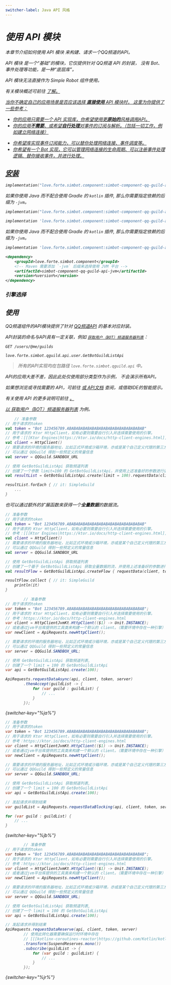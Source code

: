 ```yaml
---
switcher-label: Java API 风格
---
```


<var name="jr" value="Reactor"/>

# 使用 API 模块

<tldr>
<p>本章节介绍如何使用 <control>API 模块</control> 来构建、请求一个QQ频道的API。</p>
</tldr>

<tip>

<control>API 模块</control> 是一个“基础”的模块，它仅提供针对 QQ频道 API 的封装，
没有 Bot、事件处理等功能，是一种“底层库”。

API 模块无法直接作为 Simple Robot 组件使用。

有关模块概述可前往
<a href="modules.md" />
了解。

</tip>

<procedure collapsible="true" default-state="collapsed" title="适用场景">

当你不确定自己的应用场景是否应该选择 **直接使用** API 模块时，
这里为你提供了一些参考：

<procedure title="适用">

- 你的应用只需要一个 API 实现库，你希望使用更**原始的**风格调用API。
- 你的应用**不需要**、或希望**自行处理**对事件的订阅与解析。（包括一切工作，例如建立网络连接）

</procedure>
<procedure title="不适用">

- 你希望库实现事件订阅能力，可以替你处理网络连接、事件调度等。
- 你希望有一个 Bot 实现，它可以管理网络连接的生命周期、可以注册事件处理逻辑、替你接收事件，并进行处理。

</procedure>
</procedure>

## 安装

<tabs group="build">
<tab title="Gradle(Kotlin DSL)" group-key="kts">

```Kotlin
implementation("love.forte.simbot.component:simbot-component-qq-guild-api:%version%")
```

<tip>

如果你使用 Java 而不配合使用 Gradle 的 `kotlin` 插件,
那么你需要指定依赖的后缀为 `-jvm`。

```Kotlin
implementation("love.forte.simbot.component:simbot-component-qq-guild-api-jvm:%version%")
```

</tip>

</tab>
<tab title="Gradle(Groovy)" group-key="groovy">

```Groovy
implementation 'love.forte.simbot.component:simbot-component-qq-guild-api:%version%'
```

<tip>

如果你使用 Java 而不配合使用 Gradle 的 `kotlin` 插件, 
那么你需要指定依赖的后缀为 `-jvm`。

```Groovy
implementation 'love.forte.simbot.component:simbot-component-qq-guild-api-jvm:%version%'
```

</tip>

</tab>
<tab title="Maven" group-key="maven">

```xml
<dependency>
    <groupId>love.forte.simbot.component</groupId>
    <!-- Maven 需要添加 `-jvm` 后缀来选择使用 JVM 平台 -->
    <artifactId>simbot-component-qq-guild-api-jvm</artifactId>
    <version>%version%</version>
</dependency>
```

</tab>
</tabs>

### 引擎选择

<include from="snippets.md" element-id="engine-choose" />

## 使用

QQ频道组件的API模块提供了针对
[QQ频道API](https://bot.q.qq.com/wiki/develop/api/) 
的基本对应封装。

API封装的命名与API具有一定关联，例如 [`获取用户（BOT）频道服务器列表`](https://bot.q.qq.com/wiki/develop/api/openapi/user/guilds.html)：

<compare first-title="API" second-title="API封装" type="top-bottom">

```HTTP
GET /users/@me/guilds
```

```
love.forte.simbot.qguild.api.user.GetBotGuildListApi
```
</compare>

> 所有的API实现均在包路径 `love.forte.simbot.qguild.api` 中。

API的应用大差不差，因此此处仅使用部分类型作为示例，
不会演示所有API。

<tip title="更多">

如果想浏览或寻找需要的 API，可前往
<a href="api-list.md" />
或
[API文档](%api-doc%)
查阅，或借助IDE的智能提示。

有关使用 API 的更多说明可前往
<a href="api.md" />。

</tip>

以 [获取用户（BOT）频道服务器列表](https://bot.q.qq.com/wiki/develop/api/openapi/user/guilds.html) 为例。

<tabs group="Code">
<tab title="Kotlin" group-key="Kotlin">

```kotlin
    // 准备参数
// 用于请求的token
val token = "Bot 123456789.ABABABABABABABABABABABABABABABABAB"
// 用于请求的 Ktor HttpClient，如有必要则需要自行引入并选择需要使用的引擎。
// 参考：[[[Ktor Engines|https://ktor.io/docs/http-client-engines.html]]]
val client = HttpClient()
// 需要请求的环境的服务器地址，比如正式环境或沙箱环境，亦或是某个自己定义代理的第三方环境
// 可以通过 QQGuild 得到一些预定义的常量信息
val server = QQGuild.SANDBOX_URL

// 使用 GetBotGuildListApi 获取频道列表
// 创建了一个参数 limit=100 的 GetBotGuildListApi，并使用上述准备好的参数进行请求。
val resultList = GetBotGuildListApi.create(limit = 100).requestData(client, token, server)

resultList.forEach { // it: SimpleGuild
    ...
}
```

也可以通过额外的扩展函数来获得一个**全量数据**的数据流。

```kotlin
// 准备参数
// 用于请求的token
val token = "Bot 123456789.ABABABABABABABABABABABABABABABABAB"
// 用于请求的 Ktor HttpClient，如有必要则需要自行引入并选择需要使用的引擎。
// 参考：[[[Ktor Engines|https://ktor.io/docs/http-client-engines.html]]]
val client = HttpClient()
// 需要请求的环境的服务器地址，比如正式环境或沙箱环境，亦或是某个自己定义代理的第三方环境
// 可以通过 QQGuild 得到一些预定义的常量信息
val server = QQGuild.SANDBOX_URL

// 使用 GetBotGuildListApi 获取频道列表
// 创建了一个基于 GetBotGuildListApi 获取全量数据的流，并使用上述准备好的参数进行请求。
val resultFlow = GetBotGuildListApi.createFlow { requestData(client, token, server) }

resultFlow.collect { // it: SimpleGuild
    println(it)
}
```

</tab>
<tab title="Java" group-key="Java">

```java
        // 准备参数
// 用于请求的token
var token = "Bot 123456789.ABABABABABABABABABABABABABABABABAB";
// 用于请求的 Ktor HttpClient，如有必要则需要自行引入并选择需要使用的引擎。
// 参考：https://ktor.io/docs/http-client-engines.html
var client = HttpClientJvmKt.HttpClient(($1) -> Unit.INSTANCE);
// 或者通过jvm平台库提供的工具类来构建一个默认的 client。（需要环境中存在一种引擎）
var newClient = ApiRequests.newHttpClient();

// 需要请求的环境的服务器地址，比如正式环境或沙箱环境，亦或是某个自己定义代理的第三方环境
// 可以通过 QQGuild 得到一些预定义的常量信息
var server = QQGuild.SANDBOX_URL;

// 使用 GetBotGuildListApi 获取频道列表,
// 创建了一个 limit = 100 的 GetBotGuildListApi
var api = GetBotGuildListApi.create(100);

ApiRequests.requestDataAsync(api, client, token, server)
        .thenAccept(guildList -> {
            for (var guild : guildList) {
                // ...
            }
        });
```
{switcher-key="%ja%"}

```java
// 准备参数
// 用于请求的token
var token = "Bot 123456789.ABABABABABABABABABABABABABABABABAB";
// 用于请求的 Ktor HttpClient，如有必要则需要自行引入并选择需要使用的引擎。
// 参考：https://ktor.io/docs/http-client-engines.html
var client = HttpClientJvmKt.HttpClient(($1) -> Unit.INSTANCE);
// 或者通过jvm平台库提供的工具类来构建一个默认的 client。（需要环境中存在一种引擎）
var newClient = ApiRequests.newHttpClient();

// 需要请求的环境的服务器地址，比如正式环境或沙箱环境，亦或是某个自己定义代理的第三方环境
// 可以通过 QQGuild 得到一些预定义的常量信息
var server = QQGuild.SANDBOX_URL;

// 使用 GetBotGuildListApi 获取频道列表,
// 创建了一个 limit = 100 的 GetBotGuildListApi
var api = GetBotGuildListApi.create(100);

// 发起请求并得到结果
var guildList = ApiRequests.requestDataBlocking(api, client, token, server);

for (var guild : guildList) {
    // ...
}
```
{switcher-key="%jb%"}


```java
        // 准备参数
// 用于请求的token
var token = "Bot 123456789.ABABABABABABABABABABABABABABABABAB";
// 用于请求的 Ktor HttpClient，如有必要则需要自行引入并选择需要使用的引擎。
// 参考：https://ktor.io/docs/http-client-engines.html
var client = HttpClientJvmKt.HttpClient(($1) -> Unit.INSTANCE);
// 或者通过jvm平台库提供的工具类来构建一个默认的 client。（需要环境中存在一种引擎）
var newClient = ApiRequests.newHttpClient();

// 需要请求的环境的服务器地址，比如正式环境或沙箱环境，亦或是某个自己定义代理的第三方环境
// 可以通过 QQGuild 得到一些预定义的常量信息
var server = QQGuild.SANDBOX_URL;

// 使用 GetBotGuildListApi 获取频道列表,
// 创建了一个 limit = 100 的 GetBotGuildListApi
var api = GetBotGuildListApi.create(100);

// 发起请求并得到结果
ApiRequests.requestDataReserve(api, client, token, server)
        // 使用此转化器需要确保运行时环境中存在 
        // [[[kotlinx-coroutines-reactor|https://github.com/Kotlin/kotlinx.coroutines/tree/master/reactive]]] 的相关依赖。
        .transform(SuspendReserves.mono())
        .subscribe(guildList -> {
            for (var guild : guildList) {
                // ...
            }
        });
```
{switcher-key="%jr%"}

</tab>
</Tabs>

